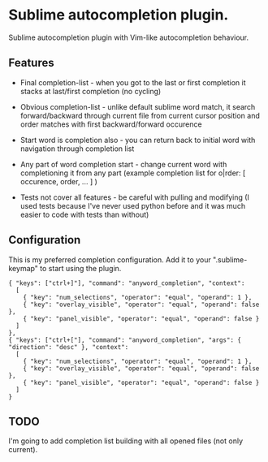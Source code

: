 Sublime autocompletion plugin.
==============================

Sublime autocompletion plugin with Vim-like autocompletion behaviour.


Features
--------

- Final completion-list - when you got to the last or first completion it stacks at last/first completion (no cycling)

- Obvious completion-list - unlike default sublime word match, it search forward/backward through current file from current cursor position and order matches with first backward/forward occurence

- Start word is completion also - you can return back to initial word with navigation through completion list

- Any part of word completion start - change current word with completioning it from any part (example completion list for o|rder: [ occurence, order, ... ] )

- Tests not cover all features - be careful with pulling and modifying (I used tests because I've never used python before and it was much easier to code with tests than without)

Configuration
-------------

This is my preferred completion configuration. Add it to your ".sublime-keymap" to start using the plugin.

    { "keys": ["ctrl+]"], "command": "anyword_completion", "context":
      [
        { "key": "num_selections", "operator": "equal", "operand": 1 },
        { "key": "overlay_visible", "operator": "equal", "operand": false },
        { "key": "panel_visible", "operator": "equal", "operand": false }
      ]
    },
    { "keys": ["ctrl+["], "command": "anyword_completion", "args": { "direction": "desc" }, "context":
      [
        { "key": "num_selections", "operator": "equal", "operand": 1 },
        { "key": "overlay_visible", "operator": "equal", "operand": false },
        { "key": "panel_visible", "operator": "equal", "operand": false }
      ]
    }


TODO
----

I'm going to add completion list building with all opened files (not only current).